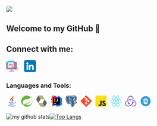 ![](https://komarev.com/ghpvc/?username=MaciejKlonickie&style=flat-square)

## Welcome to my GitHub 👋

## Connect with me:
[![website](./images/ux.png)](https://www.maciejklonicki.org)
&nbsp;&nbsp;
[![website](./images/linkedin.png)](https://www.linkedin.com/in/maciek-kłonicki)
&nbsp;&nbsp;

### Languages and Tools:
<img align="left" alt="Java" width="30px" height="30px" src="./images/java.png" style="padding-right:10px;" />
<img align="left" alt="Spring" width="30px" height="30px" src="./images/spring.svg" style="padding-right:10px;" />
<img align="left" alt="Hibernate" width="30px" height="30px" src="./images/hibernate.png" style="padding-right:10px;" />
<img align="left" alt="Intellij" width="30px" height="30px" src="./images/intellij.png" style="padding-right:10px;" />
<img align="left" alt="Postgres" width="30px" height="30px" src="./images/postgresql.png" style="padding-right:10px;" />
<img align="left" alt="Git" width="30px" height="30px" src="./images/git.png" style="padding-right:10px;" />
<img align="left" alt="JavaScript" width="30px" height="30px" src="./images/js.svg" style="padding-right:10px;" />
<img align="left" alt="React" width="30px" height="30px" src="./images/react.png" style="padding-right:10px;" />
<img align="left" alt="Redux" width="30px" height="30px" src="./images/redux.svg" style="padding-right:10px;" />
<img align="left" alt="CSS" width="30px" height="30px" src="./images/css.webp" style="padding-right:10px;" />

<br></br>

<img align="left" alt="my github stats" src="https://github-readme-stats.vercel.app/api?username=MaciejKlonicki&show_icons=true&hide_border=false&&hide=stars,prs,issues,contribs&title_color=87CEFA&icon_color=FFE400&bg_color=09131B&text_color=ffffff&border_color=0c1a25" />

[![Top Langs](https://github-readme-stats.vercel.app/api/top-langs/?username=MaciejKlonicki&layout=compact&hide=HTML&bg_color=09131B&hide_border=falsetitle_color=87CEFA&icon_color=FFE400&text_color=ffffff)](https://github.com/MaciejKlonicki/github-readme-stats)

[website]: https://www.maciejklonicki.org
[linkedin]: https://www.linkedin.com/in/maciek-kłonicki


